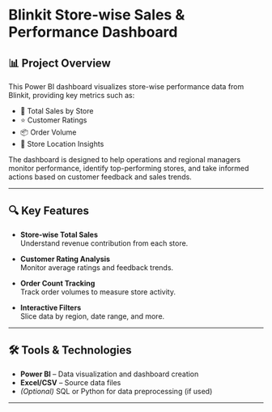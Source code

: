 # Blinkit Store-wise Sales & Performance Dashboard

## 📊 Project Overview

This Power BI dashboard visualizes store-wise performance data from Blinkit, providing key metrics such as:

- 🏪 Total Sales by Store  
- ⭐ Customer Ratings  
- 📦 Order Volume  
- 📍 Store Location Insights

The dashboard is designed to help operations and regional managers monitor performance, identify top-performing stores, and take informed actions based on customer feedback and sales trends.

---

## 🔍 Key Features

- **Store-wise Total Sales**  
  Understand revenue contribution from each store.

- **Customer Rating Analysis**  
  Monitor average ratings and feedback trends.

- **Order Count Tracking**  
  Track order volumes to measure store activity.

- **Interactive Filters**  
  Slice data by region, date range, and more.

---

## 🛠 Tools & Technologies

- **Power BI** – Data visualization and dashboard creation  
- **Excel/CSV** – Source data files  
- *(Optional)* SQL or Python for data preprocessing (if used)

---
